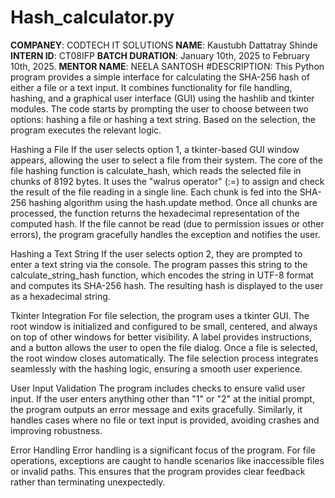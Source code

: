 # Hash_calculator.py
**COMPANEY**: CODTECH IT SOLUTIONS
**NAME**: Kaustubh Dattatray Shinde
**INTERN ID**: CT08IFP
**BATCH DURATION**: January 10th, 2025 to February 10th, 2025.
**MENTOR NAME**: NEELA SANTOSH
#DESCRIPTION:
This Python program provides a simple interface for calculating the SHA-256 hash of either a file or a text input. It combines functionality for file handling, hashing, and a graphical user interface (GUI) using the hashlib and tkinter modules. The code starts by prompting the user to choose between two options: hashing a file or hashing a text string. Based on the selection, the program executes the relevant logic.

Hashing a File
If the user selects option 1, a tkinter-based GUI window appears, allowing the user to select a file from their system. The core of the file hashing function is calculate_hash, which reads the selected file in chunks of 8192 bytes. It uses the "walrus operator" (:=) to assign and check the result of the file reading in a single line. Each chunk is fed into the SHA-256 hashing algorithm using the hash.update method. Once all chunks are processed, the function returns the hexadecimal representation of the computed hash. If the file cannot be read (due to permission issues or other errors), the program gracefully handles the exception and notifies the user.

Hashing a Text String
If the user selects option 2, they are prompted to enter a text string via the console. The program passes this string to the calculate_string_hash function, which encodes the string in UTF-8 format and computes its SHA-256 hash. The resulting hash is displayed to the user as a hexadecimal string.

Tkinter Integration
For file selection, the program uses a tkinter GUI. The root window is initialized and configured to be small, centered, and always on top of other windows for better visibility. A label provides instructions, and a button allows the user to open the file dialog. Once a file is selected, the root window closes automatically. The file selection process integrates seamlessly with the hashing logic, ensuring a smooth user experience.

User Input Validation
The program includes checks to ensure valid user input. If the user enters anything other than "1" or "2" at the initial prompt, the program outputs an error message and exits gracefully. Similarly, it handles cases where no file or text input is provided, avoiding crashes and improving robustness.

Error Handling
Error handling is a significant focus of the program. For file operations, exceptions are caught to handle scenarios like inaccessible files or invalid paths. This ensures that the program provides clear feedback rather than terminating unexpectedly.
